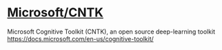 # [Microsoft/CNTK](https://github.com/Microsoft/CNTK)

Microsoft Cognitive Toolkit (CNTK), an open source deep-learning toolkit <https://docs.microsoft.com/en-us/cognitive-toolkit/>
